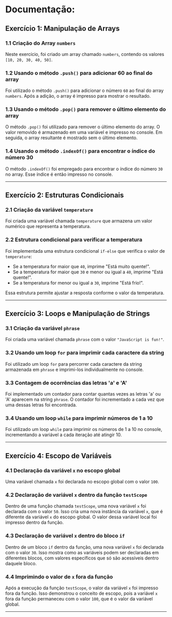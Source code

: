 # Documentação: 

## Exercício 1: Manipulação de Arrays

### 1.1 Criação do Array `numbers`
Neste exercício, foi criado um array chamado `numbers`, contendo os valores `[10, 20, 30, 40, 50]`.

### 1.2 Usando o método `.push()` para adicionar 60 ao final do array
Foi utilizado o método `.push()` para adicionar o número `60` ao final do array `numbers`. Após a adição, o array é impresso para mostrar o resultado.

### 1.3 Usando o método `.pop()` para remover o último elemento do array
O método `.pop()` foi utilizado para remover o último elemento do array. O valor removido é armazenado em uma variável e impresso no console. Em seguida, o array resultante é mostrado sem o último elemento.

### 1.4 Usando o método `.indexOf()` para encontrar o índice do número 30
O método `.indexOf()` foi empregado para encontrar o índice do número `30` no array. Esse índice é então impresso no console.

---

## Exercício 2: Estruturas Condicionais

### 2.1 Criação da variável `temperature`
Foi criada uma variável chamada `temperature` que armazena um valor numérico que representa a temperatura.

### 2.2 Estrutura condicional para verificar a temperatura
Foi implementada uma estrutura condicional `if-else` que verifica o valor de `temperature`:
- Se a temperatura for maior que `40`, imprime "Está muito quente!".
- Se a temperatura for maior que `30` e menor ou igual a `40`, imprime "Está quente!".
- Se a temperatura for menor ou igual a `30`, imprime "Está frio!".

Essa estrutura permite ajustar a resposta conforme o valor da temperatura.

---

## Exercício 3: Loops e Manipulação de Strings

### 3.1 Criação da variável `phrase`
Foi criada uma variável chamada `phrase` com o valor `"JavaScript is fun!"`.

### 3.2 Usando um loop `for` para imprimir cada caractere da string
Foi utilizado um loop `for` para percorrer cada caractere da string armazenada em `phrase` e imprimi-los individualmente no console.

### 3.3 Contagem de ocorrências das letras 'a' e 'A'
Foi implementado um contador para contar quantas vezes as letras 'a' ou 'A' aparecem na string `phrase`. O contador foi incrementado a cada vez que uma dessas letras foi encontrada.

### 3.4 Usando um loop `while` para imprimir números de 1 a 10
Foi utilizado um loop `while` para imprimir os números de 1 a 10 no console, incrementando a variável a cada iteração até atingir 10.

---

## Exercício 4: Escopo de Variáveis

### 4.1 Declaração da variável `x` no escopo global
Uma variável chamada `x` foi declarada no escopo global com o valor `100`.

### 4.2 Declaração de variável `x` dentro da função `testScope`
Dentro de uma função chamada `testScope`, uma nova variável `x` foi declarada com o valor `50`. Isso cria uma nova instância da variável `x`, que é diferente da variável `x` do escopo global. O valor dessa variável local foi impresso dentro da função.

### 4.3 Declaração de variável `x` dentro do bloco `if`
Dentro de um bloco `if` dentro da função, uma nova variável `x` foi declarada com o valor `30`. Isso mostra como as variáveis podem ser declaradas em diferentes blocos, com valores específicos que só são acessíveis dentro daquele bloco.

### 4.4 Imprimindo o valor de `x` fora da função
Após a execução da função `testScope`, o valor da variável `x` foi impresso fora da função. Isso demonstrou o conceito de escopo, pois a variável `x` fora da função permaneceu com o valor `100`, que é o valor da variável global.

---

